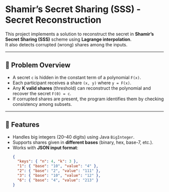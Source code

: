 # Shamir’s Secret Sharing (SSS) - Secret Reconstruction

This project implements a solution to reconstruct the secret in **Shamir’s Secret Sharing (SSS)** scheme using **Lagrange interpolation**.  
It also detects corrupted (wrong) shares among the inputs.

---

## 📌 Problem Overview
- A secret `c` is hidden in the constant term of a polynomial `F(x)`.
- Each participant receives a share `(x, y)` where `y = F(x)`.
- Any **K valid shares** (threshold) can reconstruct the polynomial and recover the secret `F(0) = c`.
- If corrupted shares are present, the program identifies them by checking consistency among subsets.

---

## 🚀 Features
- Handles big integers (20–40 digits) using Java `BigInteger`.
- Supports shares given in **different bases** (binary, hex, base-7, etc.).
- Works with **JSON input format**:
  ```json
  {
    "keys": { "n": 4, "k": 3 },
    "1": { "base": "10", "value": "4" },
    "2": { "base": "2", "value": "111" },
    "3": { "base": "10", "value": "12" },
    "6": { "base": "4", "value": "213" }
  }
